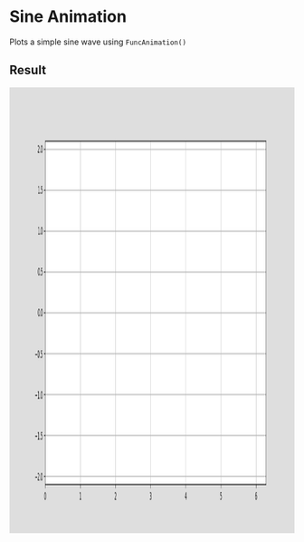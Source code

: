 # Sine Animation
Plots a simple sine wave using `FuncAnimation()`
## Result
<div style="text-align:center"><img src="./matplot003.gif" width="1050" height="787.5" /></div>